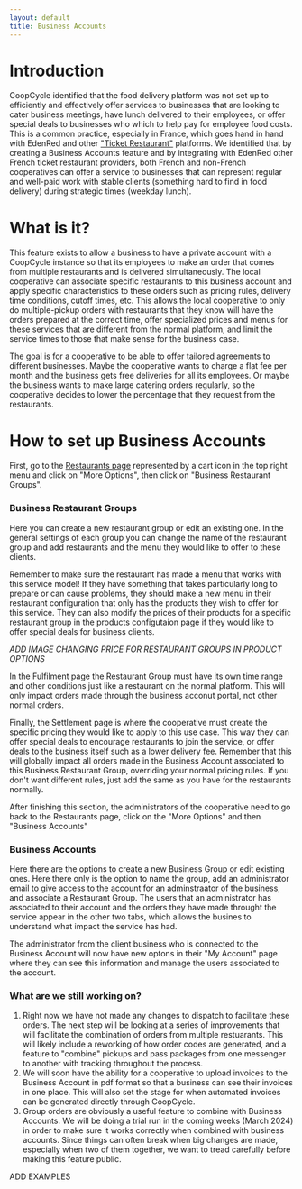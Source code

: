 ```yaml
---
layout: default
title: Business Accounts
---
```


<link rel="stylesheet" href="https://cdnjs.cloudflare.com/ajax/libs/font-awesome/5.14.0/css/all.css">

# Introduction
CoopCycle identified that the food delivery platform was not set up to efficiently and effectively offer services to businesses that are looking to cater business meetings, have lunch delivered to their employees, or offer special deals to businesses who which to help pay for employee food costs. This is a common practice, especially in France, which goes hand in hand with EdenRed and other ["Ticket Restaurant"](https://frenchly.us/frances-ticket-restaurant-or-ticket-resto-program-explained/) platforms. We identified that by creating a Business Accounts feature and by integrating with EdenRed other French ticket restaurant providers, both French and non-French cooperatives can offer a service to businesses that can represent regular and well-paid work with stable clients (something hard to find in food delivery) during strategic times (weekday lunch). 

# What is it?
This feature exists to allow a business to have a private account with a CoopCycle instance so that its employees to make an order that comes from multiple restaurants and is delivered simultaneously. The local cooperative can associate specific restaurants to this business account and apply specific characteristics to these orders such as pricing rules, delivery time conditions, cutoff times, etc. This allows the local cooperative to only do multiple-pickup orders with restaurants that they know will have the orders prepared at the correct time, offer specialized prices and menus for these services that are different from the normal platform, and limit the service times to those that make sense for the business case.

The goal is for a cooperative to be able to offer tailored agreements to different businesses. Maybe the cooperative wants to charge a flat fee per month and the business gets free deliveries for all its employees. Or maybe the business wants to make large catering orders regularly, so the cooperative decides to lower the percentage that they request from the restaurants. 

# How to set up Business Accounts
First, go to the [Restaurants page](https://demo.coopcycle.org/admin/restaurants) represented by a cart icon in the top right menu and click on "More Options", then click on "Business Restaurant Groups". 

### Business Restaurant Groups
Here you can create a new restaurant group or edit an existing one. In the general settings of each group you can change the name of the restaurant group and add restaurants and the menu they would like to offer to these clients. 

Remember to make sure the restaurant has made a menu that works with this service model! If they have something that takes particularly long to prepare or can cause problems, they should make a new menu in their restaurant configuration that only has the products they wish to offer for this service. They can also modify the prices of their products for a specific restaurant group in the products configutaion page if they would like to offer special deals for business clients.

*ADD IMAGE CHANGING PRICE FOR RESTAURANT GROUPS IN PRODUCT OPTIONS*

In the Fulfilment page the Restaurant Group must have its own time range and other conditions just like a restaurant on the normal platform. This will only impact orders made through the business acconut portal, not other normal orders. 

Finally, the Settlement page is where the cooperative must create the specific pricing they would like to apply to this use case. This way they can offer special deals to encourage restaurants to join the service, or offer deals to the business itself such as a lower delivery fee. Remember that this will globally impact all orders made in the Business Account associated to this Business Restaurant Group, overriding your normal pricing rules. If you don't want different rules, just add the same as you have for the restaurants normally. 

After finishing this section, the administrators of the cooperative need to go back to the Restaurants page, click on the "More Options" and then "Business Accounts"

### Business Accounts
Here there are the options to create a new Business Group or edit existing ones. Here there only is the option to name the group, add an administrator email to give access to the account for an adminstraator of the business, and associate a Restaurant Group. The users that an administrator has associated to their account and the orders they have made throught the service appear in the other two tabs, which allows the busines to understand what impact the service has had. 

The administrator from the client business who is connected to the Business Account will now have new optons in their "My Account" page where they can see this information and manage the users associated to the account. 

### What are we still working on?
1. Right now we have not made any changes to dispatch to facilitate these orders. The next step will be looking at a series of improvements that will facilitate the combination of orders from multiple restuarants. This will likely include a reworking of how order codes are generated, and a feature to "combine" pickups and pass packages from one messenger to another with tracking throughout the process.
2. We will soon have the ability for a cooperative to upload invoices to the Business Account in pdf format so that a business can see their invoices in one place. This will also set the stage for when automated invoices can be generated directly through CoopCycle.
3. Group orders are obviously a useful feature to combine with Business Accounts. We will be doing a trial run in the coming weeks (March 2024) in order to make sure it works correctly when combined with business accounts. Since things can often break when big changes are made, especially when two of them together, we want to tread carefully before making this feature public.

ADD EXAMPLES
